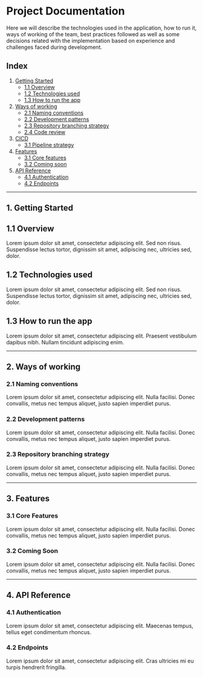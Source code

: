 # Project Documentation

Here we will describe the technologies used in the application, how to run it, ways of working of the team, best practices followed as well as some decisions related with the implementation based on experience and challenges faced during development.

## Index

1. [Getting Started](#getting-started)
    - [1.1 Overview](#11-overview)
    - [1.2 Technologies used](#12-technologies-used)
    - [1.3 How to run the app](#13-how-to-run-the-app)
2. [Ways of working](#ways-of-working)
    - [2.1 Naming conventions](#21-naming-conventions)
    - [2.2 Development patterns](#22-development-patterns)
    - [2.3 Repository branching strategy](#23-repository-branching-strategy)
    - [2.4 Code review](#24-code-review)
3. [CICD](#cicd)
    - [3.1 Pipeline strategy](#21-pipeline-strategy)
4. [Features](#features)
    - [3.1 Core features](#31-core-features)
    - [3.2 Coming soon](#32-coming-soon)
5. [API Reference](#api-reference)
    - [4.1 Authentication](#41-authentication)
    - [4.2 Endpoints](#42-endpoints)

---

## 1. Getting Started

## 1.1 Overview

Lorem ipsum dolor sit amet, consectetur adipiscing elit. Sed non risus. Suspendisse lectus tortor, dignissim sit amet, adipiscing nec, ultricies sed, dolor.

## 1.2 Technologies used

Lorem ipsum dolor sit amet, consectetur adipiscing elit. Sed non risus. Suspendisse lectus tortor, dignissim sit amet, adipiscing nec, ultricies sed, dolor.


## 1.3 How to run the app

Lorem ipsum dolor sit amet, consectetur adipiscing elit. Praesent vestibulum dapibus nibh. Nullam tincidunt adipiscing enim.

---
## 2. Ways of working

### 2.1 Naming conventions

Lorem ipsum dolor sit amet, consectetur adipiscing elit. Nulla facilisi. Donec convallis, metus nec tempus aliquet, justo sapien imperdiet purus.

### 2.2 Development patterns

Lorem ipsum dolor sit amet, consectetur adipiscing elit. Nulla facilisi. Donec convallis, metus nec tempus aliquet, justo sapien imperdiet purus.

### 2.3 Repository branching strategy

Lorem ipsum dolor sit amet, consectetur adipiscing elit. Nulla facilisi. Donec convallis, metus nec tempus aliquet, justo sapien imperdiet purus.

---

## 3. Features

### 3.1 Core Features

Lorem ipsum dolor sit amet, consectetur adipiscing elit. Nulla facilisi. Donec convallis, metus nec tempus aliquet, justo sapien imperdiet purus.

### 3.2 Coming Soon

Lorem ipsum dolor sit amet, consectetur adipiscing elit. Nulla facilisi. Donec convallis, metus nec tempus aliquet, justo sapien imperdiet purus.

---

## 4. API Reference

### 4.1 Authentication

Lorem ipsum dolor sit amet, consectetur adipiscing elit. Maecenas tempus, tellus eget condimentum rhoncus.

### 4.2 Endpoints

Lorem ipsum dolor sit amet, consectetur adipiscing elit. Cras ultricies mi eu turpis hendrerit fringilla.

### 